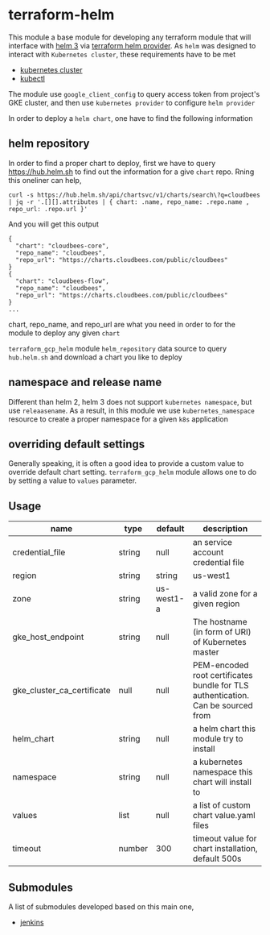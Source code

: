 # terraform-helm

This module a base module for developing any terraform module that will interface with [helm 3](https://helm.sh/blog/helm-3-released/) via [terraform helm provider](https://www.terraform.io/docs/providers/helm/index.html). As `helm` was designed to interact with `Kubernetes cluster`, these requirements have to be met

* [kubernetes cluster](https://redislabs.com/google/google-fully-managed-service/?utm_source=google&utm_medium=cpc&utm_term=google%20cloud%20kubernetes&utm_content=google-cloud-plus-redis&utm_campaign=search-gcm-plus-redis-all-na&gclid=Cj0KCQjw7qn1BRDqARIsAKMbHDbNQl5xS0iNA8Vnv2utoMf_6hKqk_5YLNoIOdG-ZQF6XCGORN34g9oaApz1EALw_wcB)
* [kubectl](https://kubernetes.io/docs/reference/kubectl/overview/)

The module use `google_client_config` to query access token from project's GKE cluster, and then use `kubernetes provider` to configure `helm provider`

In order to deploy a `helm chart`, one have to find the following information

## helm repository

In order to find a proper chart to deploy, first we have to query https://hub.helm.sh to find out the information for a give `chart` repo. Rning this oneliner can help,

    curl -s https://hub.helm.sh/api/chartsvc/v1/charts/search\?q=cloudbees | jq -r '.[][].attributes | { chart: .name, repo_name: .repo.name , repo_url: .repo.url }'

And you will get this output

    {
      "chart": "cloudbees-core",
      "repo_name": "cloudbees",
      "repo_url": "https://charts.cloudbees.com/public/cloudbees"
    }
    {
      "chart": "cloudbees-flow",
      "repo_name": "cloudbees",
      "repo_url": "https://charts.cloudbees.com/public/cloudbees"
    }
    ...

chart, repo_name, and repo_url are what you need in order to for the module to deploy any given `chart`

`terraform_gcp_helm` module `helm_repository` data source to query `hub.helm.sh` and download a chart you like to deploy

## namespace and release name
Different than helm 2, helm 3 does not support `kubernetes namespace`, but use `releaasename`. As a result, in this module we use `kubernetes_namespace` resource to create a proper namespace for a given `k8s` application

## overriding default settings

Generally speaking, it is often a good idea to provide a custom value to override default chart setting. `terraform_gcp_helm` module allows one to do by setting a value to `values` parameter.

## Usage

|name|type|default|description|
|----|----|-------|-----------|
|credential_file|string|null|an service account credential file
|region|string|string|us-west1|region of the project|
|zone|string|us-west1-a|a valid zone for a given region|
|gke_host_endpoint|string|null|The hostname (in form of URI) of Kubernetes master|
|gke_cluster_ca_certificate|null|null|PEM-encoded root certificates bundle for TLS authentication. Can be sourced from|
|helm_chart|string|null|a helm chart this module try to install|
|namespace|string|null|a kubernetes namespace this chart will install to|
|values|list|null|a list of custom chart value.yaml files|
|timeout|number|300|timeout value for chart installation, default 500s|

## Submodules
A list of submodules developed based on this main one,

* [jenkins](./modules/jenkins/README.md)
